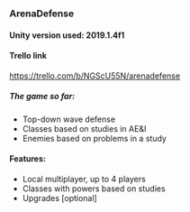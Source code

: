 ### ArenaDefense


#### Unity version used: 2019.1.4f1

#### Trello link
https://trello.com/b/NGScU55N/arenadefense

##### The game so far:
 - Top-down wave defense
 - Classes based on studies in AE&I
 - Enemies based on problems in a study
 
#### Features:
 - Local multiplayer, up to 4 players
 - Classes with powers based on studies
 - Upgrades [optional]
